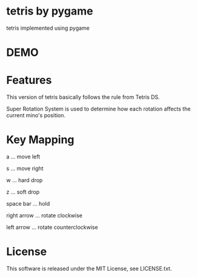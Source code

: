 # tetris by pygame
tetris implemented using pygame


# DEMO

 
# Features
This version of tetris basically follows the rule from Tetris DS.

Super Rotation System is used to determine how each rotation affects the current mino's position. 
 
 
# Key Mapping

a ... move left

s ... move right

w ... hard drop

z ... soft drop

space bar ... hold

right arrow ... rotate clockwise

left arrow ... rotate counterclockwise
  
# License
This software is released under the MIT License, see LICENSE.txt.
